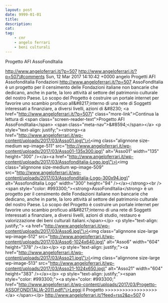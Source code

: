 ```yaml
---
layout: post
date: 9999-01-01
title:
description:
cat:
tag:
    - cnr
    - angelo ferrari
    - beni culturali
---
```

Progetto AFI AssoFondItalia

http://www.angeloferrari.it/?p=507 http://www.angeloferrari.it/?p=507\#comments Sun, 12 Mar 2017 14:10:42 +0000 angelo Progetti AFI Assofonditalia Fondazioni http://www.angeloferrari.it/?p=507 AssoFondItalia è un progetto per il censimento delle Fondazioni italiane non bancarie che dedicano, anche in parte, la loro attività al settore del patrimonio culturale del nostro Paese. Lo scopo del Progetto è costruire un portale internet per favorire uno scambio proficuo all&\#8217;interno di una rete di Soggetti interessati a finanziare, a diversi livelli, azioni di &\#8230; \<a href=\"http://www.angeloferrari.it/?p=507\" class=\"more-link\"\>Continua la lettura di \<span class=\"screen-reader-text\"\>Progetto AFI AssoFondItalia\</span\> \<span class=\"meta-nav\"\>&\#8594;\</span\>\</a\> \<p style=\"text-align: justify;\"\>\<strong\>\<a href=\"http://www.angeloferrari.it/wp-content/uploads/2017/03/Asso01.jpg\"\>\<img class=\"alignnone size-medium wp-image-511\" src=\"http://www.angeloferrari.it/wp-content/uploads/2017/03/Asso01-135x300.jpg\" alt=\"Asso01\" width=\"135\" height=\"300\" /\>\</a\>\<a href=\"http://www.angeloferrari.it/wp-content/uploads/2017/03/Assofonditalia-Logo.jpg\"\>\<img class=\"alignnone size-medium wp-image-509\" src=\"http://www.angeloferrari.it/wp-content/uploads/2017/03/Assofonditalia-Logo-300x94.jpg\" alt=\"Assofonditalia Logo\" width=\"300\" height=\"94\" /\>\</a\>\</strong\>\<br /\> \<span style=\"color: \#993300;\"\>\<strong\>AssoFondItalia\</strong\> è un progetto per il censimento delle Fondazioni italiane non bancarie che dedicano, anche in parte, la loro attività al settore del patrimonio culturale del nostro Paese. Lo scopo del Progetto è costruire un portale internet per favorire uno scambio proficuo all&\#8217;interno di una rete di Soggetti interessati a finanziare, a diversi livelli, azioni di studio, restauro e valorizzazione dei beni culturali italiani.\</span\>\</p\> \<p style=\"text-align: justify;\"\> \<a href=\"http://www.angeloferrari.it/wp-content/uploads/2017/03/Asso6.jpg\"\>\<img class=\"alignnone size-large wp-image-512\" src=\"http://www.angeloferrari.it/wp-content/uploads/2017/03/Asso6-1024x640.jpg\" alt=\"Asso6\" width=\"604\" height=\"378\" /\>\</a\>\</p\> \<p style=\"text-align: justify;\"\>\<a href=\"http://www.angeloferrari.it/wp-content/uploads/2017/03/Asso21.jpg\"\>\<img class=\"alignnone size-large wp-image-513\" src=\"http://www.angeloferrari.it/wp-content/uploads/2017/03/Asso21-1024x650.jpg\" alt=\"Asso21\" width=\"604\" height=\"383\" /\>\</a\>\</p\> \<p style=\"text-align: justify;\"\>\<span style=\"color: \#993300;\"\>\<a style=\"color: \#993300;\" href=\"http://www.angeloferrari.it/wp-content/uploads/2017/03/Progetto-ASSOFONDITALIA-2011.pdf\"\>Leggi il Progetto &gt;&gt;&gt;&gt;&gt;&gt;&gt;&gt;&gt;&gt;&gt;&gt;&gt;&gt;&gt;&gt;&gt;&gt;\</a\> \</span\>\</p\> http://www.angeloferrari.it/?feed=rss2&p=507 0


